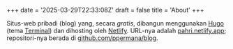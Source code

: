+++
date = '2025-03-29T22:33:08Z'
draft = false
title = 'About'
+++

Situs-web pribadi (blog) yang, secara *gratis*, dibangun menggunakan [Hugo](https://gohugo.io/) (tema [Terminal](https://themes.gohugo.io/themes/hugo-theme-terminal/)) dan dihosting oleh [Netlify](https://netlify.com/).  URL-nya adalah [pahri.netlify.app](https://pahri.netlify.app/); repositori-nya berada di [github.com/ppermana/blog](https://github.com/ppermana/blog/).  
